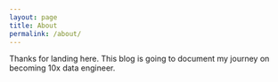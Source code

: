 ```yaml
---
layout: page
title: About
permalink: /about/
---
```


Thanks for landing here.
This blog is going to document my journey on becoming 10x data engineer.
